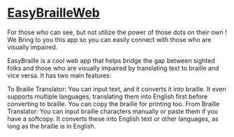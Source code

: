 # [EasyBrailleWeb](https://quiet-formal-habit.anvil.app/)
For those who can see,  but not utilize the power of those dots on their own !
We Bring to you this app so you can easily connect with those who are visually impaired.

EasyBraille is a cool web app that helps bridge the gap between sighted folks and those who are visually impaired by translating text to braille and vice versa. It has two main features:

To Braille Translator: You can input text, and it converts it into braille. It even supports multiple languages, translating them into English first before converting to braille. You can copy the braille for printing too.
From Braille Translator: You can input braille characters manually or paste them if you have a softcopy. It converts these into English text or other languages, as long as the braille is in English.
